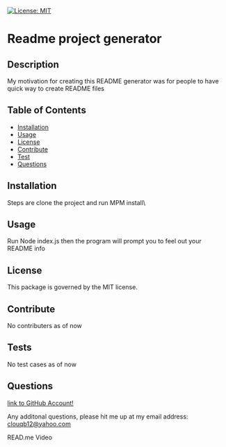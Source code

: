 [![License: MIT](https://img.shields.io/badge/License-MIT-yellow.svg)](https://opensource.org/licenses/MIT)

# Readme project generator

## Description

My motivation for creating this README generator was for people to have quick way to create README files

## Table of Contents

- [Installation](#installation)
- [Usage](#usage)
- [License](#license)
- [Contribute](#contribute)
- [Test](#test)
- [Questions](#questions)

## Installation

Steps are clone the project and run MPM install\

## Usage

Run Node index.js then the program will prompt you to feel out your README info

## License

This package is governed by the MIT license.

## Contribute

No contributers as of now


## Tests

No test cases as of now

## Questions

[link to GitHub Account!](http://github.com/Clouis12)

Any additonal questions, please hit me up at my email address: clouqb12@yahoo.com

READ.me Video
